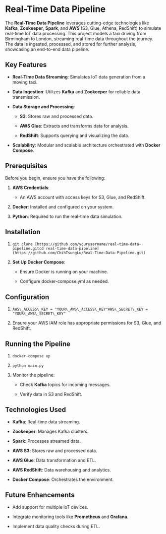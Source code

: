 Real-Time Data Pipeline
=======================

The **Real-Time Data Pipeline** leverages cutting-edge technologies like **Kafka**, **Zookeeper**, **Spark**, and **AWS** (S3, Glue, Athena, RedShift) to simulate real-time IoT data processing. This project models a taxi driving from Birmingham to London, streaming real-time data throughout the journey. The data is ingested, processed, and stored for further analysis, showcasing an end-to-end data pipeline.

Key Features
------------

*   **Real-Time Data Streaming**: Simulates IoT data generation from a moving taxi.
    
*   **Data Ingestion**: Utilizes **Kafka** and **Zookeeper** for reliable data transmission.
    
*   **Data Storage and Processing**:
    
    *   **S3**: Stores raw and processed data.
        
    *   **AWS Glue**: Extracts and transforms data for analysis.
        
    *   **RedShift**: Supports querying and visualizing the data.
        
*   **Scalability**: Modular and scalable architecture orchestrated with **Docker Compose**.
    

Prerequisites
-------------

Before you begin, ensure you have the following:

1.  **AWS Credentials**:
    
    *   An AWS account with access keys for S3, Glue, and RedShift.
        
2.  **Docker**: Installed and configured on your system.
    
3.  **Python**: Required to run the real-time data simulation.
    

Installation
------------

1.  ```git clone [https://github.com/yourusername/real-time-data-pipeline.gitcd real-time-data-pipeline](https://github.com/ChihTsungLu/Real-Time-Data-Pipeline.git)```
    
2.  **Set Up Docker Compose**:
    
    *   Ensure Docker is running on your machine.
        
    *   Configure docker-compose.yml as needed.
        

Configuration
-------------

1.  ```AWS\_ACCESS\_KEY = "YOUR\_AWS\_ACCESS\_KEY"AWS\_SECRET\_KEY = "YOUR\_AWS\_SECRET\_KEY"```
    
2.  Ensure your AWS IAM role has appropriate permissions for S3, Glue, and RedShift.
    

Running the Pipeline
--------------------

1.  ```docker-compose up```
    
2. ```python main.py```
    
3.  Monitor the pipeline:
    
    *   Check **Kafka** topics for incoming messages.
        
    *   Verify data in S3 and RedShift.
        

Technologies Used
-----------------

*   **Kafka**: Real-time data streaming.
    
*   **Zookeeper**: Manages Kafka clusters.
    
*   **Spark**: Processes streamed data.
    
*   **AWS S3**: Stores raw and processed data.
    
*   **AWS Glue**: Data transformation and ETL.
    
*   **AWS RedShift**: Data warehousing and analytics.
    
*   **Docker Compose**: Orchestrates the environment.
    

Future Enhancements
-------------------

*   Add support for multiple IoT devices.
    
*   Integrate monitoring tools like **Prometheus** and **Grafana**.
    
*   Implement data quality checks during ETL.
